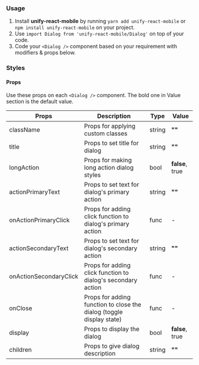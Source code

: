 ### Usage

1. Install **unify-react-mobile** by running `yarn add unify-react-mobile` or `npm install unify-react-mobile` on your project.
2. Use `import Dialog from 'unify-react-mobile/Dialog'` on top of your code.
3. Code your `<Dialog />` component based on your requirement with modifiers & props below.



### Styles

#### Props

Use these props on each `<Dialog />` component. The bold one in Value section is the default value.

| Props            | Description                         | Type            | Value
|---------------------|----------------------------------|-----------------|---------------------|
| className   | Props for applying custom classes   | string            | **""**
| title   | Props to set title for dialog   | string            | **""**
| longAction   | Props for making long action dialog styles   | bool            | **false**, true
| actionPrimaryText   | Props to set text for dialog's primary action   | string            | **""**
| onActionPrimaryClick   | Props for adding click function to dialog's primary action   | func            | -
| actionSecondaryText   | Props to set text for dialog's secondary action   | string            | **""**
| onActionSecondaryClick   | Props for adding click function to dialog's secondary action   | func            | -
| onClose   | Props for adding function to close the dialog (toggle display state)   | func            | -
| display   | Props to display the dialog   | bool            | **false**, true
| children   | Props to give dialog description   | string            | **""**
